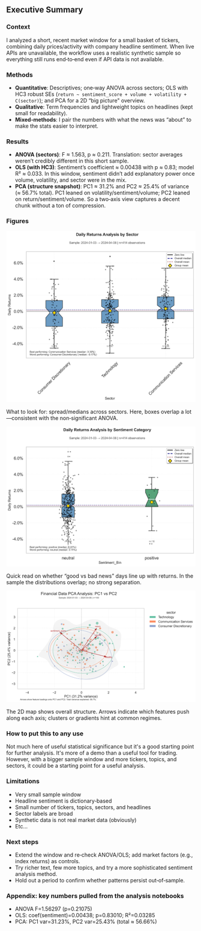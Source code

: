 ## Executive Summary

### Context

I analyzed a short, recent market window for a small basket of tickers, combining daily prices/activity with company headline sentiment. When live APIs are unavailable, the workflow uses a realistic synthetic sample so everything still runs end‑to‑end even if API data is not available.

### Methods

- **Quantitative**: Descriptives; one‑way ANOVA across sectors; OLS with HC3 robust SEs (`return ~ sentiment_score + volume + volatility + C(sector)`); and PCA for a 2D “big picture" overview.
- **Qualitative**: Term frequencies and lightweight topics on headlines (kept small for readability).
- **Mixed‑methods**: I pair the numbers with what the news was “about” to make the stats easier to interpret.

### Results

- **ANOVA (sectors)**: F ≈ 1.563, p ≈ 0.211. Translation: sector averages weren’t credibly different in this short sample.
- **OLS (with HC3)**: Sentiment’s coefficient ≈ 0.00438 with p ≈ 0.83; model R² ≈ 0.033. In this window, sentiment didn’t add explanatory power once volume, volatility, and sector were in the mix.
- **PCA (structure snapshot)**: PC1 ≈ 31.2% and PC2 ≈ 25.4% of variance (≈ 56.7% total). PC1 leaned on volatility/sentiment/volume; PC2 leaned on return/sentiment/volume. So a two‑axis view captures a decent chunk without a ton of compression.

### Figures

![Returns by sector](figures/figure_returns_by_sector_enhanced.png)

What to look for: spread/medians across sectors. Here, boxes overlap a lot—consistent with the non‑significant ANOVA.

![Returns vs sentiment bins](figures/figure_returns_vs_sentiment_bins_enhanced.png)

Quick read on whether “good vs bad news” days line up with returns. In the sample the distributions overlap; no strong separation.

![PCA scatter with loadings](figures/figure_pca_enhanced.png)

The 2D map shows overall structure. Arrows indicate which features push along each axis; clusters or gradients hint at common regimes.

### How to put this to any use

Not much here of useful statistical significance but it's a good starting point for further analysis. It's more of a demo than a useful tool for trading. However, with a bigger sample window and more tickers, topics, and sectors, it could be a starting point for a useful analysis.


### Limitations

- Very small sample window
- Headline sentiment is dictionary‑based
- Small number of tickers, topics, sectors, and headlines
- Sector labels are broad
- Synthetic data is not real market data (obviously)
- Etc...

### Next steps

- Extend the window and re‑check ANOVA/OLS; add market factors (e.g., index returns) as controls.
- Try richer text, few more topics, and try a more sophisticated sentiment analysis method.
- Hold out a period to confirm whether patterns persist out‑of‑sample.

### Appendix: key numbers pulled from the analysis notebooks

- ANOVA F=1.56297 (p=0.21075)
- OLS: coef(sentiment)=0.00438; p=0.83010; R²=0.03285
- PCA: PC1 var=31.23%, PC2 var=25.43% (total ≈ 56.66%)
